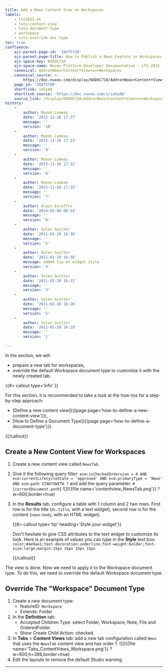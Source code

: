 ```yaml
---
title: Add a News Content View on Workspaces
labels:
    - lts2015-ok
    - tuto-content-view
    - tuto-document-type
    - workspace
    - tuto-override-doc-type
toc: true
confluence:
    ajs-parent-page-id: '28475728'
    ajs-parent-page-title: How to Publish a News Feature in Workspaces
    ajs-space-key: NXDOC710
    ajs-space-name: Nuxeo Platform Developer Documentation — LTS 2015
    canonical: Add+a+News+Content+View+on+Workspaces
    canonical_source: >-
        https://doc.nuxeo.com/display/NXDOC710/Add+a+News+Content+View+on+Workspaces
    page_id: '28475786'
    shortlink: ioGyAQ
    shortlink_source: 'https://doc.nuxeo.com/x/ioGyAQ'
    source_link: /display/NXDOC710/Add+a+News+Content+View+on+Workspaces
history:
    - 
        author: Manon Lumeau
        date: '2015-11-16 17:27'
        message: ''
        version: '10'
    - 
        author: Manon Lumeau
        date: '2015-11-16 17:23'
        message: ''
        version: '9'
    - 
        author: Manon Lumeau
        date: '2015-11-16 17:22'
        message: ''
        version: '8'
    - 
        author: Manon Lumeau
        date: '2015-11-16 17:15'
        message: ''
        version: '7'
    - 
        author: Alain Escaffre
        date: '2014-05-06 00:54'
        message: ''
        version: '6'
    - 
        author: Solen Guitter
        date: '2011-01-28 16:38'
        message: ''
        version: '5'
    - 
        author: Solen Guitter
        date: '2011-01-28 16:38'
        message: added tip on widget style
        version: '4'
    - 
        author: Solen Guitter
        date: '2011-01-28 16:31'
        message: ''
        version: '3'
    - 
        author: Solen Guitter
        date: '2011-01-28 16:26'
        message: ''
        version: '2'
    - 
        author: Solen Guitter
        date: '2011-01-28 16:19'
        message: ''
        version: '1'

---
```

In the section, we will:

*   prepare a new tab for workspaces,
*   override the default Workspace document type to customize it with the newly created tab.

{{#> callout type='info' }}

For this section, it is recommended to take a look at the how-tos for a step-by-step approach:

*   [Define a new content view]({{page page='how-to-define-a-new-content-view'}}),
*   [How to Define a Document Type]({{page page='how-to-define-a-document-type'}}).

{{/callout}}

## Create a New Content View for Workspaces

1.  Create a new content view called `NewsTab`.
2.  Give it the following query filter:
    `ecm:isCheckedInVersion = 0 AND ecm:currentLifeCycleState = 'approved' AND ecm:primaryType = 'News' AND ecm:path STARTSWITH ?`
    and add the query parameter: `#{currentDocument.path`}
    ![]({{file name='contentview_NewsTab.png'}} ?w=600,border=true)
3.  In the **Results** tab, configure a table with 1 column and 2 two rows. First row is for the title (`dc:title`, with a text widget), second row is for the content (`news:body`, with an HTML widget).

    {{#> callout type='tip' heading='Style your widget'}}

    Don't hesitate to give CSS attributes to the text widget to customize its look.
    Here is an example of values you can type in the **Style** text box: `color:#4e9ae1;text-decoration:underline;font-weight:bolder;font-size:large;margin:15px 15px 15px 15px`

    {{/callout}}

The view is done. Now we need to apply it to the Workspace document type. To do this, we need to override the default Workspace document type.

## Override The "Workspace" Document Type

1.  Create a new document type:
    *   featureID: `Workspace`
    *   Extends: Folder
2.  In the **Definition** tab:
    *   Accepted Children Type: select Folder, Workspace, Note, File and OrderedFolder.
    *   Show Create Child Action: checked.
3.  In **Tabs** > **Content Views** tab: add a new tab configuration called `News` that uses the `NewsTab` content view and has order 1.
    ![]({{file name='Tabs_ContentViews_Workspace.png'}} ?w=600,h=386,border=true)
4.  Edit the layouts to remove the default Studio warning.

* * *

&nbsp;
